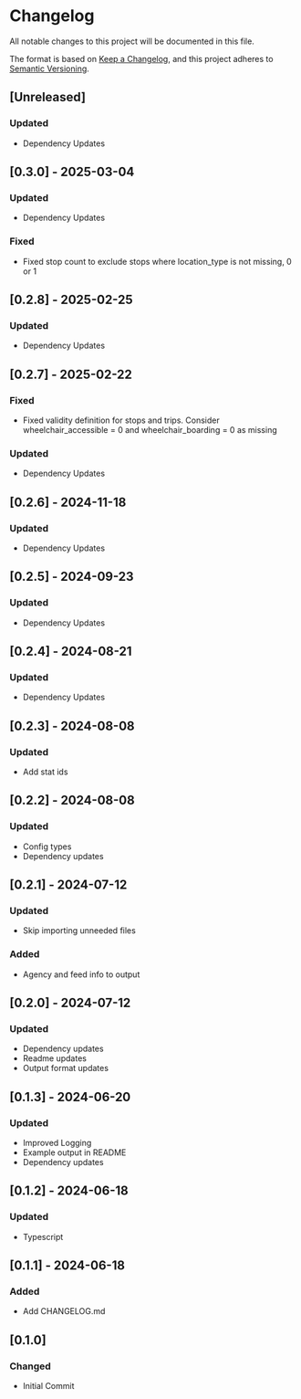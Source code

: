 # Changelog

All notable changes to this project will be documented in this file.

The format is based on [Keep a Changelog](https://keepachangelog.com/en/1.1.0/),
and this project adheres to [Semantic Versioning](https://semver.org/spec/v2.0.0.html).

## [Unreleased]

### Updated
- Dependency Updates

## [0.3.0] - 2025-03-04

### Updated
- Dependency Updates

### Fixed
- Fixed stop count to exclude stops where location_type is not missing, 0 or 1

## [0.2.8] - 2025-02-25

### Updated
- Dependency Updates

## [0.2.7] - 2025-02-22

### Fixed
- Fixed validity definition for stops and trips. Consider wheelchair_accessible = 0 and wheelchair_boarding = 0 as missing

### Updated
- Dependency Updates

## [0.2.6] - 2024-11-18

### Updated
- Dependency Updates

## [0.2.5] - 2024-09-23

### Updated
- Dependency Updates

## [0.2.4] - 2024-08-21

### Updated
- Dependency Updates

## [0.2.3] - 2024-08-08

### Updated
- Add stat ids

## [0.2.2] - 2024-08-08

### Updated
- Config types
- Dependency updates

## [0.2.1] - 2024-07-12

### Updated
- Skip importing unneeded files

### Added
- Agency and feed info to output

## [0.2.0] - 2024-07-12

### Updated
- Dependency updates
- Readme updates
- Output format updates

## [0.1.3] - 2024-06-20

### Updated
- Improved Logging
- Example output in README
- Dependency updates

## [0.1.2] - 2024-06-18

### Updated
- Typescript

## [0.1.1] - 2024-06-18

### Added
- Add CHANGELOG.md

## [0.1.0]

### Changed

- Initial Commit
